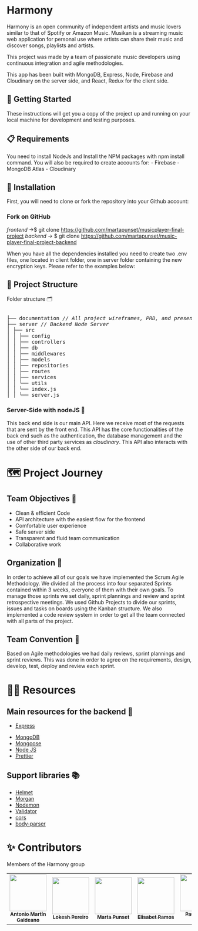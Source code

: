 

# Harmony

Harmony is an open community of independent artists and music lovers similar to that of Spotify or Amazon Music. Musikan is a streaming music web application for personal use where artists can share their music and discover songs, playlists and artists.

This project was made by a team of passionate music developers using continuous integration and agile methodologies.

This app has been built with MongoDB, Express, Node, Firebase and Cloudinary on the server side, and React, Redux for the client side.

## 🚀 Getting Started

These instructions will get you a copy of the project up and running on your local machine for development and testing purposes.

## 📋 Requirements

You need to install NodeJs and Install the NPM packages with npm install command. You will also be required to create accounts for: - Firebase - MongoDB Atlas - Cloudinary

## 🔧 Installation

First, you will need to clone or fork the repository into your Github account:

### Fork on GitHub

<em>frontend</em> ->$ git clone https://github.com/martapunset/musicplayer-final-project 
<em>backend</em> -> $ git clone https://github.com/martapunset/music-player-final-project-backend

When you have all the dependencies installed you need to create two .env files, one located in client folder, one in server folder containing the new encryption keys. Please refer to the examples below:

## 🦴 Project Structure
Folder structure 🗂
  
<pre>  
├── documentation <i>// All project wireframes, PRD, and presentation files</i>  
├── server <i>// Backend Node Server</i>  
│ ├── src  
│ │ ├── config  
│ │ ├── controllers  
│ │ ├── db  
│ │ ├── middlewares  
│ │ ├── models  
│ │ ├── repositories  
│ │ ├── routes  
│ │ ├── services  
│ │ └── utils  
│ │ └── index.js
│ │ └── server.js  
</pre>

### Server-Side with nodeJS 🔐

This back end side is our main API. Here we receive most of the requests that are sent by the front end. This API has the core functionalities of the back end such as the authentication, the database management and the use of other third party services as _cloudinary_. This API also interacts with the other side of our back end.

# 🗺 Project Journey

## Team Objectives 🎯

- Clean & efficient Code
- API architecture with the easiest flow for the frontend
- Comfortable user experience
- Safe server side
- Transparent and fluid team communication
- Collaborative work

## Organization 📆

In order to achieve all of our goals we have implemented the Scrum Agile Methodology. We divided all the process into four separated Sprints contained within 3 weeks, everyone of them with their own goals. To manage those sprints we set daily, sprint plannings and review and sprint retrospective meetings. We used Github Projects to divide our sprints, issues and tasks on boards using the Kanban structure. We also implemented a code review system in order to get all the team connected with all parts of the project.

<a href='https://github.com/martapunset/musicplayer-final-project/projects?query=is%3Aopen'></a>

## Team Convention 🤝

Based on Agile methodologies we had daily reviews, sprint plannings and sprint reviews. This was done in order to agree on the requirements, design, develop, test, deploy and review each sprint.


# 🕵️‍♂️ Resources

## Main resources for the backend 🧬

<!-- - [Cloudinary](https://cloudinary.com/) -->
- [Express](https://expressjs.com/)
<!-- - [Firebase](https://firebase.google.com/) -->
- [MongoDB](https://www.mongodb.com/)
- [Mongoose](https://mongoosejs.com/)
- [Node JS](https://nodejs.org/)
- [Prettier](https://prettier.io/)
<!-- - [Eslint](https://eslint.org/) -->

## Support libraries 📚

- [Helmet](https://github.com/staylor/react-helmet-async)
- [Morgan](https://github.com/expressjs/morgan)
- [Nodemon](https://nodemon.io/)
- [Validator](https://github.com/validatorjs/validator.js/)
- [cors](https://github.com/expressjs/cors)
- [body-parser](https://github.com/expressjs/body-parser)



# ✨ Contributors

Members of the Harmony group

<table>
  <tr>
    <td align="center">
      <a href="github tony">
        <img
          src="[https://avatars2.githubusercontent.com/u/85640830?s=90&v=4?s=100](https://avatars.githubusercontent.com/u/99078544?v=4)"
          width="100px;"
          alt=""
        /><br /><sub><b>Antonio Martín Galdeano</b></sub></a
      ><br />
    </td>
    <td align="center">
      <a href="https://github.com/lpdraft">
        <img
          src="https://avatars.githubusercontent.com/u/90386446?v=4"
          width="100px;"
          alt=""
        /><br /><sub><b>Lokesh Pereiro</b></sub></a
      ><br />
    </td>
        <td align="center">
      <a href="https://github.com/martapunset"
        ><img
          src="[https://avatars.githubusercontent.com/u/78234738?](https://avatars.githubusercontent.com/u/107318883?v=4)"
          width="100px;"
          alt=""
        /><br /><sub><b>Marta Punset</b></sub></a
      ><br />
    </td>
    <td align="center">
      <a href="https://github.com/Elirv"
        ><img
          src="https://avatars.githubusercontent.com/u/110456697?s=400&u=b6def7442d3384267c3d7de0463ba423c67f2133&v=4"
          width="100px;"
          alt=""
        /><br /><sub><b>Elisabet Ramos</b></sub></a
      ><br />
    </td>
    <td align="center">
      <a href="https://github.com/Pau-to-10"
        ><img
          src="https://avatars.githubusercontent.com/u/105456019?v=4"
          width="100px;"
          alt=""
        /><br /><sub><b>Pau Tomás Díez</b></sub></a
      ><br />
  </tr>
</table>

